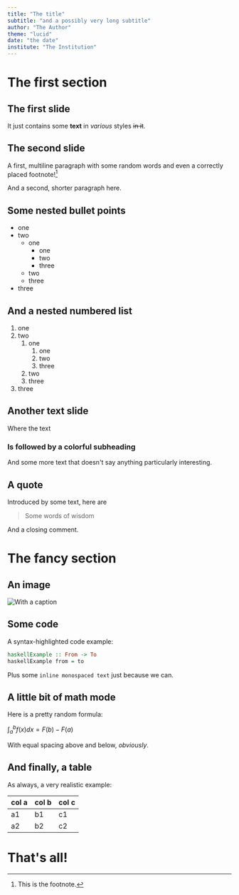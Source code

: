 ```yaml
---
title: "The title"
subtitle: "and a possibly very long subtitle"
author: "The Author"
theme: "lucid"
date: "the date"
institute: "The Institution"
---
```


# The first section

## The first slide
It just contains some __text__ in _various_ styles ~~in it~~.

## The second slide
A first, multiline paragraph with some random words and even a correctly placed footnote![^1]

And a second, shorter paragraph here.

[^1]: This is the footnote.

## Some nested bullet points
- one
- two
  - one
    - one
    - two
    - three
  - two
  - three
- three

## And a nested numbered list
1. one
2. two
   1. one
      1. one
      2. two
      3. three
   2. two
   3. three
3. three

## Another text slide

Where the text

### Is followed by a colorful subheading

And some more text that doesn't say anything particularly interesting.

## A quote
Introduced by some text, here are

> Some words of wisdom

And a closing comment.

# The fancy section

## An image
![With a caption](sbx.png)

## Some code

A syntax-highlighted code example:

```haskell
haskellExample :: From -> To
haskellExample from = to
```

Plus some `inline monospaced text` just because we can.

## A little bit of math mode
Here is a pretty random formula:

$\int_{a}^{b} f(x)dx = F(b) - F(a)$

With equal spacing above and below, _obviously_.

## And finally, a table

As always, a very realistic example:

| __col a__ | __col b__ | __col c__ |
| --- | --- | --- |
| a1 | b1 | c1 |
| a2 | b2 | c2 |

# That's all!
